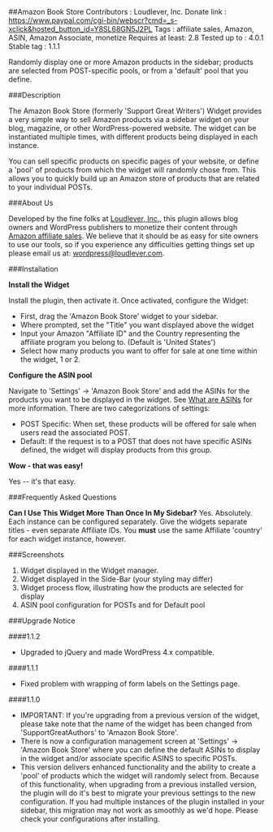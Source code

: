 ##Amazon Book Store
    Contributors     : Loudlever, Inc.
    Donate link      : https://www.paypal.com/cgi-bin/webscr?cmd=_s-xclick&hosted_button_id=Y8SL68GN5J2PL
    Tags             : affiliate sales, Amazon, ASIN, Amazon Associate, monetize
    Requires at least: 2.8
    Tested up to     : 4.0.1
    Stable tag       : 1.1.1

Randomly display one or more Amazon products in the sidebar; products are selected from POST-specific pools, or from a 'default' pool that you define.

###Description

The Amazon Book Store (formerly 'Support Great Writers') Widget provides a very simple way to sell Amazon products via a sidebar widget on your blog, magazine, or other WordPress-powered website.  The widget can be instantiated multiple times, with different products being displayed in each instance.  

You can sell specific products on specific pages of your website, or define a 'pool' of products from which the widget will randomly chose from.  This allows you to quickly build up an Amazon store of products that are related to your individual POSTs.  

###About Us

Developed by the fine folks at [Loudlever, Inc.](http://www.loudlever.com), this plugin allows blog owners and WordPress publishers to monetize their content through [Amazon affiliate sales](http://associates.amazon.com).  We believe that it should be as easy for site owners to use our tools, so if you experience any difficulties getting things set up please email us at: wordpress@loudlever.com. 

###Installation

**Install the Widget**

Install the plugin, then activate it.  Once activated, configure the Widget:

* First, drag the 'Amazon Book Store' widget to your sidebar. 
* Where prompted, set the "Title" you want displayed above the widget
* Input your Amazon "Affiliate ID" and the Country representing the affiliate program you belong to.  (Default is 'United States')
* Select how many products you want to offer for sale at one time within the widget, 1 or 2.

**Configure the ASIN pool**

Navigate to 'Settings' -> 'Amazon Book Store' and add the ASINs for the products you want to be displayed in the widget.  See [What are ASINs](http://www.amazon.com/gp/seller/asin-upc-isbn-info.html) for more information.  There are two categorizations of settings:

* POST Specific:  When set, these products will be offered for sale when users read the associated POST.
* Default: If the request is to a POST that does not have specific ASINs defined, the widget will display products from this group.

**Wow - that was easy!**

Yes -- it's that easy.

###Frequently Asked Questions

**Can I Use This Widget More Than Once In My Sidebar?**
Yes.  Absolutely.  Each instance can be configured separately.  Give the widgets separate titles - even separate Affiliate IDs.  You **must** use the same Affiliate 'country' for each widget instance, however.

###Screenshots

1. Widget displayed in the Widget manager.
2. Widget displayed in the Side-Bar (your styling may differ)
3. Widget process flow, illustrating how the products are selected for display
4. ASIN pool configuration for POSTs and for Default pool

###Upgrade Notice

####1.1.2
* Upgraded to jQuery and made WordPress 4.x compatible.

####1.1.1
* Fixed problem with wrapping of form labels on the Settings page.

####1.1.0
* IMPORTANT: If you're upgrading from a previous version of the widget, please take note that the name of the widget has been changed from 'SupportGreatAuthors' to 'Amazon Book Store'.
* There is now a configuration management screen at 'Settings' -> 'Amazon Book Store' where you can define the default ASINs to display in the widget and/or associate specific ASINS to specific POSTs.
* This version delivers enhanced functionality and the ability to create a 'pool' of products which the widget will randomly select from.  Because of this functionality, when upgrading from a previous installed version, the plugin will do it's best to migrate your previous settings to the new configuration.  If you had multiple instances of the plugin installed in your sidebar, this migration may not work as smoothly as we'd hope.  Please check your configurations after installing.

